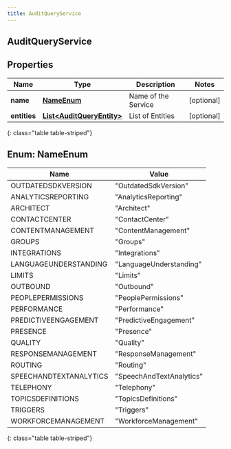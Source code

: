 ```yaml
---
title: AuditQueryService
---
```

## AuditQueryService


## Properties

| Name | Type | Description | Notes |
| ------------ | ------------- | ------------- | ------------- |
| **name** | [**NameEnum**](#NameEnum)<!----> | Name of the Service |  [optional] |
| **entities** | <!----><!---->[**List&lt;AuditQueryEntity&gt;**](AuditQueryEntity.html)<!----> | List of Entities |  [optional] |
{: class="table table-striped"}


<a name="NameEnum"></a>

## Enum: NameEnum

| Name | Value |
| ---- | ----- |
| OUTDATEDSDKVERSION | &quot;OutdatedSdkVersion&quot; |
| ANALYTICSREPORTING | &quot;AnalyticsReporting&quot; |
| ARCHITECT | &quot;Architect&quot; |
| CONTACTCENTER | &quot;ContactCenter&quot; |
| CONTENTMANAGEMENT | &quot;ContentManagement&quot; |
| GROUPS | &quot;Groups&quot; |
| INTEGRATIONS | &quot;Integrations&quot; |
| LANGUAGEUNDERSTANDING | &quot;LanguageUnderstanding&quot; |
| LIMITS | &quot;Limits&quot; |
| OUTBOUND | &quot;Outbound&quot; |
| PEOPLEPERMISSIONS | &quot;PeoplePermissions&quot; |
| PERFORMANCE | &quot;Performance&quot; |
| PREDICTIVEENGAGEMENT | &quot;PredictiveEngagement&quot; |
| PRESENCE | &quot;Presence&quot; |
| QUALITY | &quot;Quality&quot; |
| RESPONSEMANAGEMENT | &quot;ResponseManagement&quot; |
| ROUTING | &quot;Routing&quot; |
| SPEECHANDTEXTANALYTICS | &quot;SpeechAndTextAnalytics&quot; |
| TELEPHONY | &quot;Telephony&quot; |
| TOPICSDEFINITIONS | &quot;TopicsDefinitions&quot; |
| TRIGGERS | &quot;Triggers&quot; |
| WORKFORCEMANAGEMENT | &quot;WorkforceManagement&quot; |
{: class="table table-striped"}



